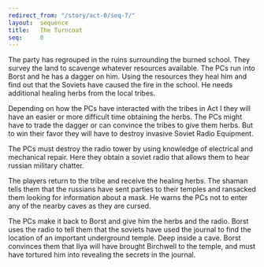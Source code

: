 ```yaml
---
redirect_from: "/story/act-0/seq-7/"
layout:  sequence
title:   The Turncoat
seq:     0
---
```


The party has regrouped in the ruins surrounding the burned school.
They survey the land to scavenge whatever resources available.
The PCs run into Borst and he has a dagger on him.
Using the resources they heal him and find out that the Soviets have caused the fire in the school.
He needs additional healing herbs from the local tribes.

Depending on how the PCs have interacted with the tribes in Act I they will have an easier or more difficult time obtaining the herbs.
The PCs might have to trade the dagger or can convince the tribes to give them herbs.
But to win their favor they will have to destroy invasive Soviet Radio Equipment.

The PCs must destroy the radio tower by using knowledge of electrical and mechanical repair.
Here they obtain a soviet radio that allows them to hear russian military chatter.

The players return to the tribe and receive the healing herbs.
The shaman tells them that the russians have sent parties to their temples and ransacked them looking for information about a mask.
He warns the PCs not to enter any of the nearby caves as they are cursed.

The PCs make it back to Borst and give him the herbs and the radio.
Borst uses the radio to tell them that the soviets have used the journal to find the location of an important underground temple.
Deep inside a cave.
Borst convinces them that Ilya will have brought Birchwell to the temple,
and must have tortured him into revealing the secrets in the journal.
